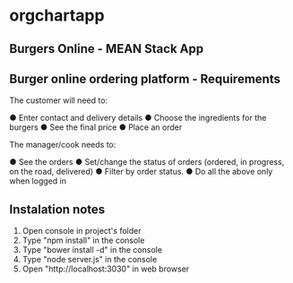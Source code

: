 orgchartapp
===========

Burgers Online - MEAN Stack App
-----------------------------------------

Burger online ordering platform - Requirements
----------------------------------------------

The customer will need to:

● Enter contact and delivery details
● Choose the ingredients for the burgers
● See the final price
● Place an order

The manager/cook needs to:

● See the orders
● Set/change the status of orders (ordered, in progress, on the road, delivered)
● Filter by order status.
● Do all the above only when logged in

Instalation notes
-----------------
1. Open console in project's folder
1. Type "npm install" in the console
2. Type "bower install -d" in the console
3. Type "node server.js" in the console
4. Open "http://localhost:3030" in web browser
